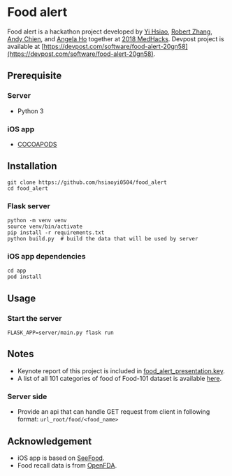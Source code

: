 # Food alert

Food alert is a hackathon project developed by [Yi Hsiao](https://github.com/hsiaoyi0504/), [Robert Zhang](https://github.com/Batman123roflzhang), [Andy Chien](https://github.com/hellosirandy), and [Angela Ho](https://github.com/angelaho0504) together at [2018 MedHacks](https://medhacks.org/2018/index.html). Devpost project is available at [https://devpost.com/software/food-alert-20gn58](https://devpost.com/software/food-alert-20gn58).

## Prerequisite

### Server

- Python 3

### iOS app

- [COCOAPODS](https://cocoapods.org/)

## Installation

``` shell
git clone https://github.com/hsiaoyi0504/food_alert
cd food_alert
```

### Flask server

``` shell
python -m venv venv
source venv/bin/activate
pip install -r requirements.txt
python build.py  # build the data that will be used by server
```

### iOS app dependencies

``` shell
cd app
pod install
```

## Usage

### Start the server

`FLASK_APP=server/main.py flask run`

## Notes

- Keynote report of this project is included in [food_alert_presentation.key](food_alert_presentation.key).
- A list of all 101 categories of food of Food-101 dataset is available [here](https://github.com/alpapado/food-101/blob/master/data/meta/classes.txt).

### Server side

- Provide an api that can handle GET request from client in following format:
  `url_root/food/<food_name>`

## Acknowledgement

- iOS app is based on [SeeFood](https://github.com/kingreza/SeeFood).
- Food recall data is from [OpenFDA](https://open.fda.gov/tools/downloads/).
